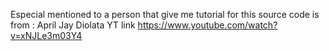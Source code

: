 Especial mentioned to a person that give me tutorial for this 
source code is from : April Jay Diolata
                     YT link https://www.youtube.com/watch?v=xNJLe3m03Y4
